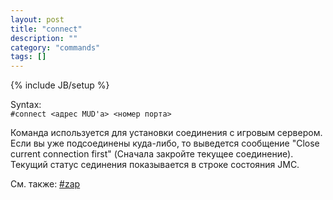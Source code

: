 ```yaml
---
layout: post
title: "connect"
description: ""
category: "commands"
tags: []
---
```

{% include JB/setup %}

Syntax:  
`#connect <адрес MUD'а> <номер порта>`

Команда используется для установки соединения с игровым сервером.   
Если вы уже подсоединены куда-либо, то выведется сообщение "Close current connection first" (Сначала закройте текущее соединение). 
Текущий статус сединения показывается в строке состояния JMC.

См. также:  [#zap](#zap)
